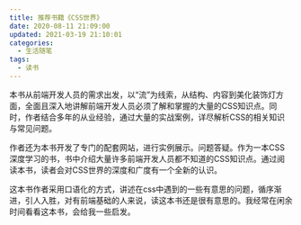 ```yaml
---
title: 推荐书籍《CSS世界》
date: 2020-08-11 21:09:00
updated: 2021-03-19 21:10:01
categories: 
  - 生活随笔
tags: 
  - 读书
---
```





本书从前端开发人员的需求出发，以“流”为线索，从结构、内容到美化装饰灯方面，全面且深入地讲解前端开发人员必须了解和掌握的大量的CSS知识点。同时，作者结合多年的从业经验，通过大量的实战案例，详尽解析CSS的相关知识与常见问题。
<!-- more -->
作者还为本书开发了专门的配套网站，进行实例展示。问题答疑。作为一本CSS深度学习的书，书中介绍大量许多前端开发人员都不知道的CSS知识点。通过阅读本书，读者会对CSS世界的深度和广度有一个全新的认识。

这本书作者采用口语化的方式，讲述在css中遇到的一些有意思的问题，循序渐进，引人入胜，对有前端基础的人来说，读这本书还是很有意思的。我经常在闲余时间看看这本书，会给我一些启发。
